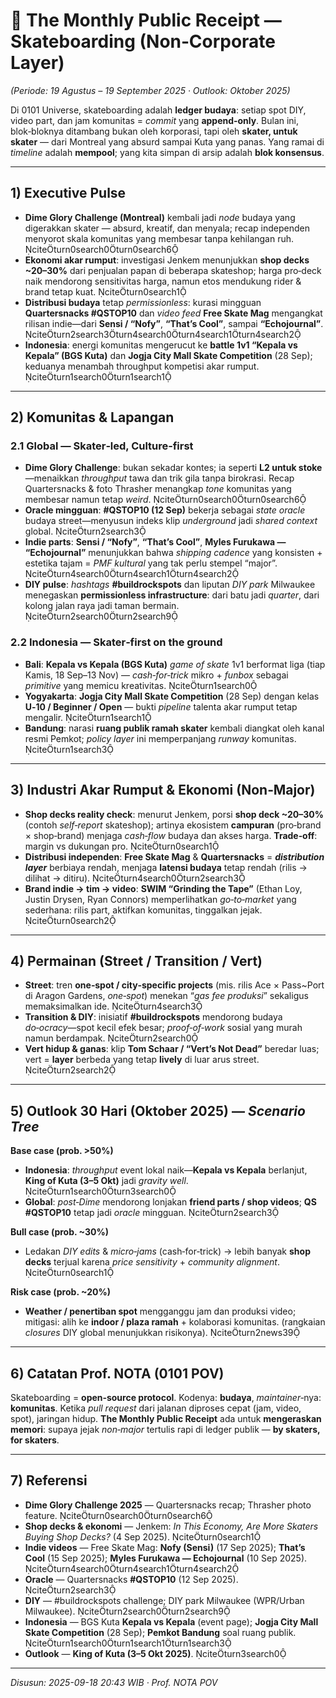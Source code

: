 # 🧾 The Monthly Public Receipt — **Skateboarding (Non‑Corporate Layer)**  
*(Periode: 19 Agustus – 19 September 2025 · Outlook: Oktober 2025)*

Di 0101 Universe, skateboarding adalah **ledger budaya**: setiap spot DIY, video part, dan jam komunitas = _commit_ yang **append‑only**. Bulan ini, blok‑bloknya ditambang bukan oleh korporasi, tapi oleh **skater, untuk skater** — dari Montreal yang absurd sampai Kuta yang panas. Yang ramai di _timeline_ adalah **mempool**; yang kita simpan di arsip adalah **blok konsensus**.

---

## 1) Executive Pulse
- **Dime Glory Challenge (Montreal)** kembali jadi _node_ budaya yang digerakkan skater — absurd, kreatif, dan menyala; recap independen menyorot skala komunitas yang membesar tanpa kehilangan ruh. citeturn0search0turn0search6  
- **Ekonomi akar rumput**: investigasi Jenkem menunjukkan **shop decks ~20–30%** dari penjualan papan di beberapa skateshop; harga pro‑deck naik mendorong sensitivitas harga, namun etos mendukung rider & brand tetap kuat. citeturn0search1  
- **Distribusi budaya** tetap _permissionless_: kurasi mingguan **Quartersnacks #QSTOP10** dan _video feed_ **Free Skate Mag** mengangkat rilisan indie—dari **Sensi / “Nofy”**, **“That’s Cool”**, sampai **“Echojournal”**. citeturn2search3turn4search0turn4search1turn4search2  
- **Indonesia**: energi komunitas mengerucut ke **battle 1v1 “Kepala vs Kepala” (BGS Kuta)** dan **Jogja City Mall Skate Competition** (28 Sep); keduanya menambah throughput kompetisi akar rumput. citeturn1search0turn1search1  

---

## 2) Komunitas & Lapangan
### 2.1 Global — Skater‑led, Culture‑first
- **Dime Glory Challenge**: bukan sekadar kontes; ia seperti **L2 untuk stoke**—menaikkan _throughput_ tawa dan trik gila tanpa birokrasi. Recap Quartersnacks & foto Thrasher menangkap _tone_ komunitas yang membesar namun tetap _weird_. citeturn0search0turn0search6  
- **Oracle mingguan**: **#QSTOP10 (12 Sep)** bekerja sebagai _state oracle_ budaya street—menyusun indeks klip _underground_ jadi _shared context_ global. citeturn2search3  
- **Indie parts**: **Sensi / “Nofy”**, **“That’s Cool”**, **Myles Furukawa — “Echojournal”** menunjukkan bahwa _shipping cadence_ yang konsisten + estetika tajam = _PMF kultural_ yang tak perlu stempel “major”. citeturn4search0turn4search1turn4search2  
- **DIY pulse**: _hashtags_ **#buildrockspots** dan liputan _DIY park_ Milwaukee menegaskan **permissionless infrastructure**: dari batu jadi _quarter_, dari kolong jalan raya jadi taman bermain. citeturn2search0turn2search9  

### 2.2 Indonesia — Skater‑first on the ground
- **Bali**: **Kepala vs Kepala (BGS Kuta)** _game of skate_ 1v1 berformat liga (tiap Kamis, 18 Sep–13 Nov) — _cash‑for‑trick_ mikro + _funbox_ sebagai _primitive_ yang memicu kreativitas. citeturn1search0  
- **Yogyakarta**: **Jogja City Mall Skate Competition** (28 Sep) dengan kelas **U‑10 / Beginner / Open** — bukti _pipeline_ talenta akar rumput tetap mengalir. citeturn1search1  
- **Bandung**: narasi **ruang publik ramah skater** kembali diangkat oleh kanal resmi Pemkot; _policy layer_ ini memperpanjang _runway_ komunitas. citeturn1search3  

---

## 3) Industri Akar Rumput & Ekonomi (Non‑Major)
- **Shop decks reality check**: menurut Jenkem, porsi **shop deck ~20–30%** (contoh _self‑report_ skateshop); artinya ekosistem **campuran** (pro‑brand × shop‑brand) menjaga _cash‑flow_ budaya dan akses harga. **Trade‑off**: margin vs dukungan pro. citeturn0search1  
- **Distribusi independen**: **Free Skate Mag** & **Quartersnacks** = **_distribution layer_** berbiaya rendah, menjaga **latensi budaya** tetap rendah (rilis → dilihat → ditiru). citeturn4search0turn2search3  
- **Brand indie → tim → video**: **SWIM “Grinding the Tape”** (Ethan Loy, Justin Drysen, Ryan Connors) memperlihatkan _go‑to‑market_ yang sederhana: rilis part, aktifkan komunitas, tinggalkan jejak. citeturn0search2  

---

## 4) Permainan (Street / Transition / Vert)
- **Street**: tren **one‑spot / city‑specific projects** (mis. rilis Ace × Pass~Port di Aragon Gardens, _one‑spot_) menekan “_gas fee produksi_” sekaligus memaksimalkan ide. citeturn4search3  
- **Transition & DIY**: inisiatif **#buildrockspots** mendorong budaya _do‑ocracy_—spot kecil efek besar; _proof‑of‑work_ sosial yang murah namun berdampak. citeturn2search0  
- **Vert hidup & ganas**: klip **Tom Schaar / “Vert’s Not Dead”** beredar luas; vert = **layer** berbeda yang tetap **lively** di luar arus street. citeturn2search2  

---

## 5) Outlook 30 Hari (Oktober 2025) — _Scenario Tree_
**Base case (prob. >50%)**  
- **Indonesia**: _throughput_ event lokal naik—**Kepala vs Kepala** berlanjut, **King of Kuta (3–5 Okt)** jadi _gravity well_. citeturn1search0turn3search0  
- **Global**: _post‑Dime_ mendorong lonjakan **friend parts / shop videos**; **QS #QSTOP10** tetap jadi _oracle_ mingguan. citeturn2search3  

**Bull case (prob. ~30%)**  
- Ledakan _DIY edits_ & _micro‑jams_ (cash‑for‑trick) → lebih banyak **shop decks** terjual karena _price sensitivity_ + _community alignment_. citeturn0search1  

**Risk case (prob. ~20%)**  
- **Weather / penertiban spot** mengganggu jam dan produksi video; mitigasi: alih ke **indoor / plaza ramah** + kolaborasi komunitas. (rangkaian _closures_ DIY global menunjukkan risikonya). citeturn2news39  

---

## 6) Catatan Prof. NOTA (0101 POV)
Skateboarding = **open‑source protocol**. Kodenya: **budaya**, _maintainer_‑nya: **komunitas**. Ketika _pull request_ dari jalanan diproses cepat (jam, video, spot), jaringan hidup. **The Monthly Public Receipt** ada untuk **mengeraskan memori**: supaya jejak _non‑major_ tertulis rapi di ledger publik — **by skaters, for skaters**.

---

## 7) Referensi
- **Dime Glory Challenge 2025** — Quartersnacks recap; Thrasher photo feature. citeturn0search0turn0search6  
- **Shop decks & ekonomi** — Jenkem: _In This Economy, Are More Skaters Buying Shop Decks?_ (4 Sep 2025). citeturn0search1  
- **Indie videos** — Free Skate Mag: **Nofy (Sensi)** (17 Sep 2025); **That’s Cool** (15 Sep 2025); **Myles Furukawa — Echojournal** (10 Sep 2025). citeturn4search0turn4search1turn4search2  
- **Oracle** — Quartersnacks **#QSTOP10** (12 Sep 2025). citeturn2search3  
- **DIY** — #buildrockspots challenge; DIY park Milwaukee (WPR/Urban Milwaukee). citeturn2search0turn2search9  
- **Indonesia** — BGS Kuta **Kepala vs Kepala** (event page); **Jogja City Mall Skate Competition** (28 Sep); **Pemkot Bandung** soal ruang publik. citeturn1search0turn1search1turn1search3  
- **Outlook** — **King of Kuta (3–5 Okt 2025)**. citeturn3search0  

---

*Disusun: 2025-09-18 20:43 WIB · Prof. NOTA POV*

